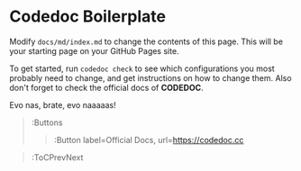 # Codedoc Boilerplate

Modify `docs/md/index.md` to change the contents of this page. This will be your starting
page on your GitHub Pages site.

To get started, run `codedoc check` to see which configurations you most probably need to change,
and get instructions on how to change them. Also don't forget to check the official docs of **CODEDOC**.

Evo nas, brate, evo naaaaas!

> :Buttons
> > :Button label=Official Docs, url=https://codedoc.cc

> :ToCPrevNext